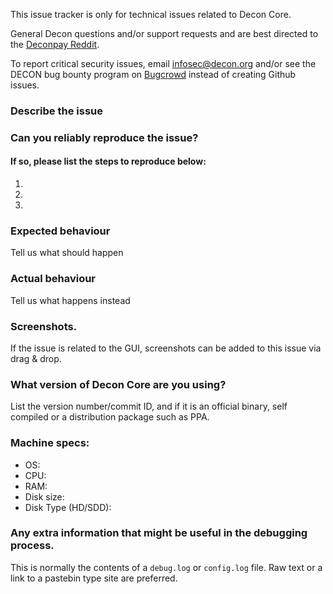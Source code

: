 <!--- Remove sections that do not apply -->

This issue tracker is only for technical issues related to Decon Core.

General Decon questions and/or support requests and are best directed to the [Deconpay Reddit](https://www.reddit.com/r/deconpay/).

To report critical security issues, email infosec@decon.org and/or see the DECON bug bounty program on [Bugcrowd](https://bugcrowd.com/decondigitalcash) instead of creating Github issues.

### Describe the issue

### Can you reliably reproduce the issue?
#### If so, please list the steps to reproduce below:
1.
2.
3.

### Expected behaviour
Tell us what should happen

### Actual behaviour
Tell us what happens instead

### Screenshots.
If the issue is related to the GUI, screenshots can be added to this issue via drag & drop.

### What version of Decon Core are you using?
List the version number/commit ID, and if it is an official binary, self compiled or a distribution package such as PPA.

### Machine specs:
- OS:
- CPU:
- RAM:
- Disk size:
- Disk Type (HD/SDD):

### Any extra information that might be useful in the debugging process.
This is normally the contents of a `debug.log` or `config.log` file. Raw text or a link to a pastebin type site are preferred.
